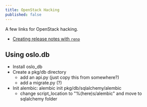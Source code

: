 ```yaml
---
title: OpenStack Hacking
published: false
---
```


A few links for OpenStack hacking.

- [Creating release notes with `reno`](https://docs.openstack.org/reno/latest/user/usage.html)

## Using oslo.db

- Install oslo_db
- Create a pkg/db directory
  - add an api.py (just copy this from somewhere?)
  - add a migrate.py (?)
- Init alembic: alembic init pkg/db/sqlalchemy/alembic
  - change script_location to "%(here)s/alembic" and move to sqlalchemy folder
